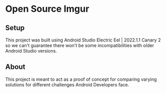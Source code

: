 # Open Source Imgur

## Setup

This project was built using Android Studio Electric Eel | 2022.1.1 Canary 2 so we can't guarantee there won't be some incompatibilities
with older Android Studio versions.

## About

This project is meant to act as a proof of concept for comparing varying solutions for different challenges Android Developers face.
  
        
